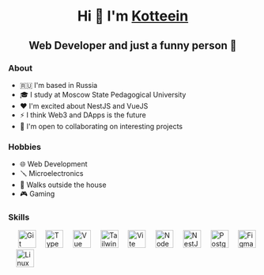 <h1 align="center" id="user-content-toc">Hi 👋 I'm <a href="https://github.com/kotteein">Kotteein</a></h1>
<h2 align="center" id="user-content-toc" >Web Developer and just a funny person 📡</h2>

<h3>About</h3>
<ul>
    <li>🇷🇺 I'm based in Russia</li>
    <li>🎓 I study at Moscow State Pedagogical University</li>
    <li>❤️ I'm excited about NestJS and VueJS </li>
    <li>⚡ I think Web3 and DApps is the future </li>
    <li>🦄 I'm open to collaborating on interesting projects</li>
</ul>

<h3>Hobbies</h3>
<ul>
    <li>🌐 Web Development</li>
    <li>🪛 Microelectronics</li>
    <li>🚶 Walks outside the house</li>
    <li>🎮 Gaming</li>
</ul>

<h3>Skills</h3>
<div>
    &nbsp;&nbsp;&nbsp;&nbsp;
    <a href="https://git-scm.com/" target="_blank" rel="noreferrer"><img src="https://raw.githubusercontent.com/danielcranney/readme-generator/main/public/icons/skills/git-colored.svg" width="36" height="36" alt="Git" /></a>
    &nbsp;&nbsp;&nbsp;
    <a href="https://www.typescriptlang.org/" target="_blank" rel="noreferrer"><img src="https://raw.githubusercontent.com/danielcranney/readme-generator/main/public/icons/skills/typescript-colored.svg" width="36" height="36" alt="TypeScript" /></a>
    &nbsp;&nbsp;&nbsp;
    <a href="https://vuejs.org/" target="_blank" rel="noreferrer"><img src="https://raw.githubusercontent.com/danielcranney/readme-generator/main/public/icons/skills/vuejs-colored.svg" width="36" height="36" alt="Vue" /></a>
    &nbsp;&nbsp;&nbsp;
    <a href="https://tailwindcss.com/" target="_blank" rel="noreferrer"><img src="https://raw.githubusercontent.com/danielcranney/readme-generator/main/public/icons/skills/tailwindcss-colored.svg" width="36" height="36" alt="TailwindCSS" /></a>
    &nbsp;&nbsp;&nbsp;
    <a href="https://vitejs.dev/" target="_blank" rel="noreferrer"><img src="https://raw.githubusercontent.com/danielcranney/readme-generator/main/public/icons/skills/vite-colored.svg" width="36" height="36" alt="Vite" /></a>
    &nbsp;&nbsp;&nbsp;
    <a href="https://nodejs.org/en/" target="_blank" rel="noreferrer"><img src="https://raw.githubusercontent.com/danielcranney/readme-generator/main/public/icons/skills/nodejs-colored.svg" width="36" height="36" alt="NodeJS" /></a>
    &nbsp;&nbsp;&nbsp;
    <a href="https://docs.nestjs.com/" target="_blank" rel="noreferrer"><img src="https://raw.githubusercontent.com/danielcranney/readme-generator/main/public/icons/skills/nestjs-colored.svg" width="36" height="36" alt="NestJS" /></a>
    &nbsp;&nbsp;&nbsp;
    <a href="https://www.postgresql.org/" target="_blank" rel="noreferrer"><img src="https://raw.githubusercontent.com/danielcranney/readme-generator/main/public/icons/skills/postgresql-colored.svg" width="36" height="36" alt="PostgreSQL" /></a>
    &nbsp;&nbsp;&nbsp;
    <a href="https://www.figma.com/" target="_blank" rel="noreferrer"><img src="https://raw.githubusercontent.com/danielcranney/readme-generator/main/public/icons/skills/figma-colored.svg" width="36" height="36" alt="Figma" /></a>
    &nbsp;&nbsp;&nbsp;
    <a href="https://www.linux.org" target="_blank" rel="noreferrer"><img src="https://raw.githubusercontent.com/danielcranney/readme-generator/main/public/icons/skills/linux-colored.svg" width="36" height="36" alt="Linux" /></a>
</div>